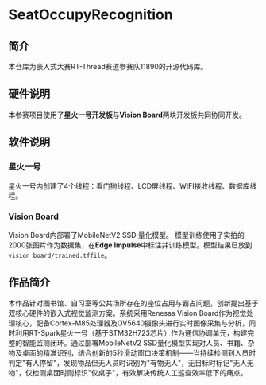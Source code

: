 # SeatOccupyRecognition
## 简介
本仓库为嵌入式大赛RT-Thread赛道参赛队11890的开源代码库。
## 硬件说明
本参赛项目使用了**星火一号开发板**与**Vision Board**两块开发板共同协同开发。
## 软件说明
### 星火一号
星火一号内创建了4个线程：看门狗线程、LCD屏线程、WIFI接收线程、数据库线程。
### Vision Board
Vision Board内部署了MobileNetV2 SSD 量化模型。
模型训练使用了实拍的2000张图片作为数据集，在**Edge Impulse**中标注并训练模型。模型结果已放到<code>vision_board/trained.tffile</code>。
## 作品简介
<p>本作品针对图书馆、自习室等公共场所存在的座位占用与霸占问题，创新提出基于双核心硬件的嵌入式视觉监测方案。系统采用Renesas Vision Board作为视觉处理核心，配备Cortex-M85处理器及OV5640摄像头进行实时图像采集与分析，同时利用RT-Spark星火一号（基于STM32H723芯片）作为通信协调单元，构建完整的智能监测闭环。通过部署MobileNetV2 SSD量化模型实现对人员、书籍、杂物及桌面的精准识别，结合创新的5秒滑动窗口决策机制——当持续检测到人员时判定"有人停留"，发现物品但无人员时识别为"有物无人"，无目标时标记"无人无物"，仅检测桌面时则标识"仅桌子"，有效解决传统人工巡查效率低下的痛点。
